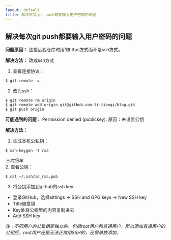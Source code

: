 ```yaml
---
layout: default
title: 解决每次git push都要输入用户密码的问题
---
```


## 解决每次git push都要输入用户密码的问题

**问题原因：**
连接远程仓库时用的https方式而不是ssh方式。

**解决方法：**
改成ssh方式

1. 查看连接协议：
```
$ git remote -v
```
2. 改为ssh：
```
$ git remote rm origin
$ git remote add origin git@github.com:li-tianqi/blog.git
$ git push origin
```

**可能遇到的问题：**
Permission denied (publickey).
原因：未设置公钥

**解决方法：**

1. 生成本机公私钥：  
```
$ ssh-keygen -t rsa
```  
*三次回车*  
2. 查看公钥：  
```
$ cat ~/.ssh/id_rsa.pub
```
3. 将公钥添加到github的ssh key:  
- 登录GitHub，选择sittings -> SSH and GPG keys -> New SSH key  
- Title随意填  
- Key处将公钥里的内容复制进去  
- Add SSH key  

*注：不同用户的公私钥是独立的，包括root用户和普通用户，所以添加普通用户的公钥后，root用户还是无法正常用SSH的，还需单独添加。*
